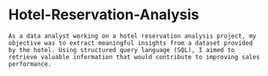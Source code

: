 # Hotel-Reservation-Analysis
    As a data analyst working on a hotel reservation analysis project, my objective was to extract meaningful insights from a dataset provided by the hotel. Using structured query language (SQL), I aimed to retrieve valuable information that would contribute to improving sales performance.
